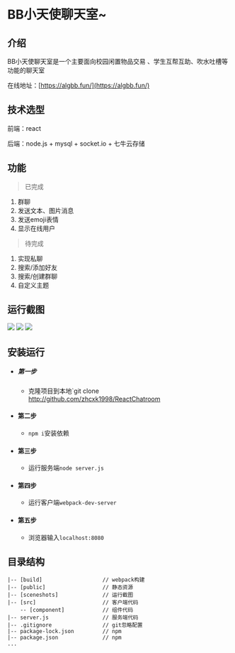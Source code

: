 # BB小天使聊天室~

## 介绍
BB小天使聊天室是一个主要面向校园闲置物品交易
、学生互帮互助、吹水吐槽等功能的聊天室

在线地址：[https://algbb.fun/](https://algbb.fun/)

## 技术选型

前端：react

后端：node.js + mysql + socket.io + 七牛云存储

## 功能
> 已完成
1. 群聊
2. 发送文本、图片消息
3. 发送emoji表情
4. 显示在线用户

> 待完成
1. 实现私聊
2. 搜索/添加好友
3. 搜索/创建群聊
4. 自定义主题

## 运行截图

![](http://cdn.algbb.fun/show1.png)
![](http://cdn.algbb.fun/show2.png)
![](http://cdn.algbb.fun/show4.png)

## 安装运行

* ##### 第一步
    * 克隆项目到本地`git clone http://github.com/zhcxk1998/ReactChatroom
* #### 第二步
    * `npm i`安装依赖
* #### 第三步
    * 运行服务端`node server.js`
* #### 第四步
    * 运行客户端`webpack-dev-server`
* #### 第五步
    * 浏览器输入`localhost:8080`

## 目录结构

    |-- [build]                   // webpack构建
    |-- [public]                  // 静态资源
    |-- [sceneshots]              // 运行截图
    |-- [src]                     // 客户端代码
        -- [component]            // 组件代码
    |-- server.js                 // 服务端代码
    |-- .gitignore                // git忽略配置
    |-- package-lock.json         // npm
    |-- package.json              // npm
    ...
